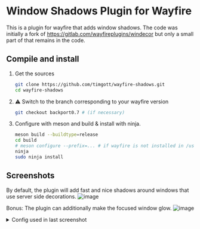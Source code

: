# Window Shadows Plugin for Wayfire

This is a plugin for wayfire that adds window shadows. The code was initially a
fork of <https://gitlab.com/wayfireplugins/windecor> but only a small part of
that remains in the code.

## Compile and install

1. Get the sources
   ```bash
   git clone https://github.com/timgott/wayfire-shadows.git
   cd wayfire-shadows
   ```
3. ⚠️ Switch to the branch corresponding to your wayfire version
   ```bash
   git checkout backport0.7 # (if necessary)
   ```
4. Configure with meson and build & install with ninja.
   ```bash
   meson build --buildtype=release
   cd build
   # meson configure --prefix=... # if wayfire is not installed in /usr/local
   ninja
   sudo ninja install
   ```

## Screenshots

By default, the plugin will add fast and nice shadows around windows that use server side decorations.
![image](https://raw.github.com/timgott/wayfire-shadows/screenshots/screenshots/screenshot_stripes.png)

Bonus: The plugin can additionally make the focused window glow.
![image](https://raw.github.com/timgott/wayfire-shadows/screenshots/screenshots/screenshot_glass_glow.png)

<details>
<summary>Config used in last screenshot</summary>

```
[decoration]
active_color = \#A8A0C9A4
border_size = 4
inactive_color = \#20252338
title_height = 0

[winshadows]
glow_color = \#97AFCD26
glow_radius = 40
shadow_color = \#00000033
shadow_radius = 20
```
</details>
